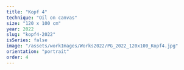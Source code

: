 ```yaml
---
title: "Kopf 4"
technique: "Oil on canvas"
size: "120 x 100 cm"
year: 2022
slug: "kopf4-2022"
isSeries: false
image: "/assets/workImages/Works2022/PG_2022_120x100_Kopf4.jpg"
orientation: "portrait"
order: 4
---
```

